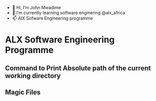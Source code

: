 - 👋 Hi, I’m John Mwadime
- 🌱 I’m currently learning software enginering @alx_africa
- 📫 AlX Sofware Engineering programme

# ALX Software Engineering Programme

<!---
Scott-TechStar/alx-pre_course is a ✨ special ✨ repository because its `README.md` (this file) appears on your GitHub profile.
You can click the Preview link to take a look at your changes.
--->

## Command to Print Absolute path of the current working directory

## Magic Files
